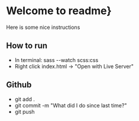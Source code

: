 
# Welcome to readme}
Here is some nice instructions
## How to run 
* In terminal: sass --watch scss:css
* Right click index.html -> "Open with Live Server"

## Github
* git add .
* git commit -m "What did I do since last time?"
* git push

